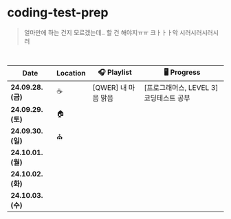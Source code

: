 # coding-test-prep

> 얼마만에 하는 건지 모르겠는데.. 할 건 해야지ㅠㅠ
> 크ㅏㅏㅏ악 시러시러시러시러

<br>

| Date             | Location | 🎧 Playlist           | 🖥️ Progress                             |
|------------------|----------|----------------------|-----------------------------------------|
| **24.09.28. (금)** | ☕️        | [QWER] 내 마음 맑음      | [프로그래머스, LEVEL 3] 코딩테스트 공부 |
| **24.09.29. (토)** | 🏠       |                      |                                         |
| **24.09.30. (일)** | ⛪️       |                      |                                         |
| **24.10.01. (월)** |          |                      |                                         |
| **24.10.02. (화)** |          |                      |                                         |
| **24.10.03. (수)** |          |                      |                                         |
